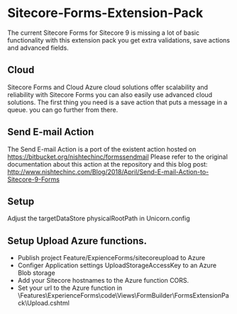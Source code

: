 # Sitecore-Forms-Extension-Pack
The current Sitecore Forms for Sitecore 9 is missing a lot of basic functionality with this extension pack you get extra validations, save actions and advanced fields.

## Cloud
Sitecore Forms and Cloud
Azure cloud solutions offer scalability and reliability with Sitecore Forms you can also easily use advanced cloud solutions. The first thing you need is a save action that puts a message in a queue. you can go further from there.

## Send E-mail Action
The Send E-mail Action is a port of the existent action hosted on https://bitbucket.org/nishtechinc/formssendmail
Please refer to the original documentation about this action at the repository and this blog post: 
http://www.nishtechinc.com/Blog/2018/April/Send-E-mail-Action-to-Sitecore-9-Forms

## Setup
Adjust the targetDataStore physicalRootPath in Unicorn.config

## Setup Upload Azure functions.
- Publish project Feature/ExpienceForms/sitecoreupload to Azure
- Configer Application settings UploadStorageAccessKey to an Azure Blob storage
- Add your Sitecore hostnames to the Azure function CORS.
- Set your url to the Azure function in \Features\ExperienceForms\code\Views\FormBuilder\FormsExtensionPack\Upload.cshtml
